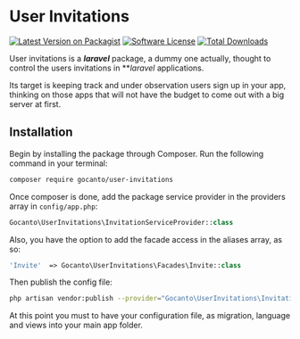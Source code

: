 # User Invitations

[![Latest Version on Packagist](https://img.shields.io/packagist/v/gocanto/user-invitations.svg?style=flat-square)](https://img.shields.io/packagist/v/gocanto/user-invitations.svg)
[![Software License](https://img.shields.io/badge/license-MIT-brightgreen.svg?style=flat-square)](LICENSE.md)
[![Total Downloads](https://img.shields.io/packagist/dt/gocanto/user-invitations.svg?style=flat-square)](https://img.shields.io/packagist/dt/gocanto/user-invitations.svg?style=flat-square)

User invitations is a ***laravel*** package, a dummy one actually, thought to control the users invitations in ***laravel* applications. 

Its target is keeping track and under observation users sign up in your app, thinking on those apps that will not have the budget to come out with a big server at first.

## Installation

Begin by installing the package through Composer. Run the following command in your terminal:

```bash
composer require gocanto/user-invitations
```

Once composer is done, add the package service provider in the providers array in `config/app.php`:

```php
Gocanto\UserInvitations\InvitationServiceProvider::class
```

Also, you have the option to add the facade access in the aliases array, as so:

```php
'Invite'  => Gocanto\UserInvitations\Facades\Invite::class
```

Then publish the config file:

```bash
php artisan vendor:publish --provider="Gocanto\UserInvitations\InvitationServiceProvider"
```

At this point you must to have your configuration file, as migration, language and views into your main app folder. 


